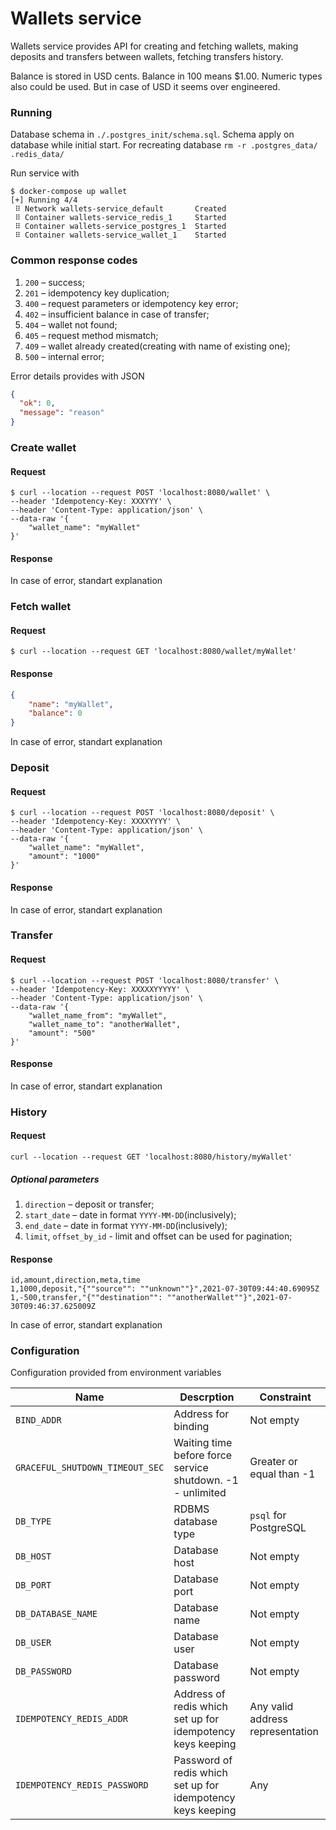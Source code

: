 # Wallets service

Wallets service provides API for creating and fetching wallets, making deposits and transfers between wallets, fetching transfers history.

Balance is stored in USD cents. Balance in 100 means $1.00. Numeric types also could be used. But in case of USD it seems over engineered.

### Running

Database schema in `./.postgres_init/schema.sql`. 
Schema apply on database while initial start. 
For recreating database `rm -r .postgres_data/ .redis_data/`

Run service with
```
$ docker-compose up wallet
[+] Running 4/4
 ⠿ Network wallets-service_default       Created                        
 ⠿ Container wallets-service_redis_1     Started                        
 ⠿ Container wallets-service_postgres_1  Started                        
 ⠿ Container wallets-service_wallet_1    Started
```

### Common response codes

1. `200` – success;
1. `201` – idempotency key duplication;
1. `400` – request parameters or idempotency key error;
1. `402` – insufficient balance in case of transfer;   
1. `404` – wallet not found;
1. `405` – request method mismatch;
1. `409` – wallet already created(creating with name of existing one);
1. `500` – internal error;

Error details provides with JSON

```json
{
  "ok": 0,
  "message": "reason"
}
```

### Create wallet

#### Request

```
$ curl --location --request POST 'localhost:8080/wallet' \
--header 'Idempotency-Key: XXXYYY' \
--header 'Content-Type: application/json' \
--data-raw '{
    "wallet_name": "myWallet"
}'
```

#### Response

In case of error, standart explanation

### Fetch wallet

#### Request

```
$ curl --location --request GET 'localhost:8080/wallet/myWallet'
```

#### Response

```json
{
    "name": "myWallet",
    "balance": 0
}
```

In case of error, standart explanation

### Deposit 

#### Request

```
$ curl --location --request POST 'localhost:8080/deposit' \
--header 'Idempotency-Key: XXXXYYYY' \
--header 'Content-Type: application/json' \
--data-raw '{
    "wallet_name": "myWallet",
    "amount": "1000"
}'
```

#### Response

In case of error, standart explanation

### Transfer 

#### Request

```
$ curl --location --request POST 'localhost:8080/transfer' \
--header 'Idempotency-Key: XXXXXYYYYY' \
--header 'Content-Type: application/json' \
--data-raw '{
    "wallet_name_from": "myWallet",
    "wallet_name_to": "anotherWallet",
    "amount": "500"
}'
```

#### Response

In case of error, standart explanation

### History 

#### Request

```
curl --location --request GET 'localhost:8080/history/myWallet'
```

##### Optional parameters
1. `direction` – deposit or transfer;
1. `start_date` – date in format `YYYY-MM-DD`(inclusively);
1. `end_date` – date in format `YYYY-MM-DD`(inclusively);
1. `limit`, `offset_by_id` - limit and offset can be used for pagination;

#### Response

```csv
id,amount,direction,meta,time
1,1000,deposit,"{""source"": ""unknown""}",2021-07-30T09:44:40.69095Z
1,-500,transfer,"{""destination"": ""anotherWallet""}",2021-07-30T09:46:37.625009Z
```

In case of error, standart explanation

### Configuration

Configuration provided from environment variables

|Name|Descrption|Constraint|
|---|---|---|
|`BIND_ADDR`| Address for binding | Not empty |
|`GRACEFUL_SHUTDOWN_TIMEOUT_SEC`| Waiting time before force service shutdown. -1 - unlimited | Greater or equal than -1 |
|`DB_TYPE`| RDBMS database type | `psql` for PostgreSQL |
|`DB_HOST`| Database host | Not empty |
|`DB_PORT`| Database port | Not empty |
|`DB_DATABASE_NAME`| Database name | Not empty |
|`DB_USER`| Database user | Not empty |
|`DB_PASSWORD`| Database password | Not empty |
|`IDEMPOTENCY_REDIS_ADDR`| Address of redis which set up for idempotency keys keeping | Any valid address representation |
|`IDEMPOTENCY_REDIS_PASSWORD`| Password of redis which set up for idempotency keys keeping | Any |
